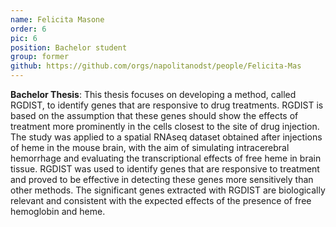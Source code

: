 ```yaml
---
name: Felicita Masone
order: 6
pic: 6
position: Bachelor student
group: former
github: https://github.com/orgs/napolitanodst/people/Felicita-Mas
---
```

**Bachelor Thesis**: This thesis focuses on developing a method, called RGDIST, to identify genes that are responsive to drug treatments. RGDIST is based on the assumption that these genes should show the effects of treatment more prominently in the cells closest to the site of drug injection. The study was applied to a spatial RNAseq dataset obtained after injections of heme in the mouse brain, with the aim of simulating intracerebral hemorrhage and evaluating the transcriptional effects of free heme in brain tissue. RGDIST was used to identify genes that are responsive to treatment and proved to be effective in detecting these genes more sensitively than other methods. The significant genes extracted with RGDIST are biologically relevant and consistent with the expected effects of the presence of free hemoglobin and heme.
